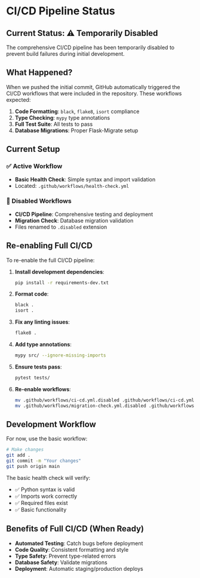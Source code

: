 # CI/CD Pipeline Status

## Current Status: ⚠️ Temporarily Disabled

The comprehensive CI/CD pipeline has been temporarily disabled to prevent build failures during initial development.

## What Happened?

When we pushed the initial commit, GitHub automatically triggered the CI/CD workflows that were included in the repository. These workflows expected:

1. **Code Formatting**: `black`, `flake8`, `isort` compliance
2. **Type Checking**: `mypy` type annotations
3. **Full Test Suite**: All tests to pass
4. **Database Migrations**: Proper Flask-Migrate setup

## Current Setup

### ✅ Active Workflow
- **Basic Health Check**: Simple syntax and import validation
- Located: `.github/workflows/health-check.yml`

### 🚫 Disabled Workflows  
- **CI/CD Pipeline**: Comprehensive testing and deployment
- **Migration Check**: Database migration validation
- Files renamed to `.disabled` extension

## Re-enabling Full CI/CD

To re-enable the full CI/CD pipeline:

1. **Install development dependencies**:
   ```bash
   pip install -r requirements-dev.txt
   ```

2. **Format code**:
   ```bash
   black .
   isort .
   ```

3. **Fix any linting issues**:
   ```bash
   flake8 .
   ```

4. **Add type annotations**:
   ```bash
   mypy src/ --ignore-missing-imports
   ```

5. **Ensure tests pass**:
   ```bash
   pytest tests/
   ```

6. **Re-enable workflows**:
   ```bash
   mv .github/workflows/ci-cd.yml.disabled .github/workflows/ci-cd.yml
   mv .github/workflows/migration-check.yml.disabled .github/workflows/migration-check.yml
   ```

## Development Workflow

For now, use the basic workflow:

```bash
# Make changes
git add .
git commit -m "Your changes"
git push origin main
```

The basic health check will verify:
- ✅ Python syntax is valid
- ✅ Imports work correctly  
- ✅ Required files exist
- ✅ Basic functionality

## Benefits of Full CI/CD (When Ready)

- **Automated Testing**: Catch bugs before deployment
- **Code Quality**: Consistent formatting and style
- **Type Safety**: Prevent type-related errors
- **Database Safety**: Validate migrations
- **Deployment**: Automatic staging/production deploys
